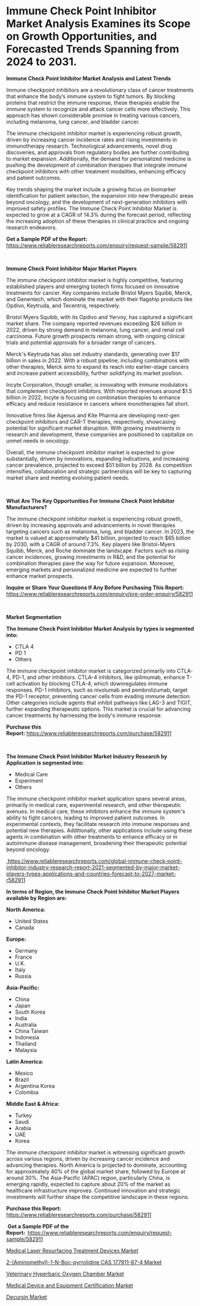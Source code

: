 <p><h1>Immune Check Point Inhibitor Market Analysis Examines its Scope on Growth Opportunities, and Forecasted Trends Spanning from 2024 to 2031.</h1></p><p><strong>Immune Check Point Inhibitor Market Analysis and Latest Trends</strong></p>
<p><p>Immune checkpoint inhibitors are a revolutionary class of cancer treatments that enhance the body’s immune system to fight tumors. By blocking proteins that restrict the immune response, these therapies enable the immune system to recognize and attack cancer cells more effectively. This approach has shown considerable promise in treating various cancers, including melanoma, lung cancer, and bladder cancer.</p><p>The immune checkpoint inhibitor market is experiencing robust growth, driven by increasing cancer incidence rates and rising investments in immunotherapy research. Technological advancements, novel drug discoveries, and approvals from regulatory bodies are further contributing to market expansion. Additionally, the demand for personalized medicine is pushing the development of combination therapies that integrate immune checkpoint inhibitors with other treatment modalities, enhancing efficacy and patient outcomes.</p><p>Key trends shaping the market include a growing focus on biomarker identification for patient selection, the expansion into new therapeutic areas beyond oncology, and the development of next-generation inhibitors with improved safety profiles. The Immune Check Point Inhibitor Market is expected to grow at a CAGR of 14.3% during the forecast period, reflecting the increasing adoption of these therapies in clinical practice and ongoing research endeavors.</p></p>
<p><strong>Get a Sample PDF of the Report:&nbsp;</strong> <a href="https://www.reliableresearchreports.com/enquiry/request-sample/582911?utm_campaign=4&utm_medium=2&utm_source=Github&utm_content=ia&utm_term=09122024&utm_id=immune-check-point-inhibitor">https://www.reliableresearchreports.com/enquiry/request-sample/582911</a></p>
<p>&nbsp;</p>
<p><strong>Immune Check Point Inhibitor Major Market Players</strong></p>
<p><p>The immune checkpoint inhibitor market is highly competitive, featuring established players and emerging biotech firms focused on innovative treatments for cancer. Key companies include Bristol Myers Squibb, Merck, and Genentech, which dominate the market with their flagship products like Opdivo, Keytruda, and Tecentriq, respectively.</p><p>Bristol Myers Squibb, with its Opdivo and Yervoy, has captured a significant market share. The company reported revenues exceeding $26 billion in 2022, driven by strong demand in melanoma, lung cancer, and renal cell carcinoma. Future growth prospects remain strong, with ongoing clinical trials and potential approvals for a broader range of cancers.</p><p>Merck's Keytruda has also set industry standards, generating over $17 billion in sales in 2022. With a robust pipeline, including combinations with other therapies, Merck aims to expand its reach into earlier-stage cancers and increase patient accessibility, further solidifying its market position.</p><p>Incyte Corporation, though smaller, is innovating with immune modulators that complement checkpoint inhibitors. With reported revenues around $1.5 billion in 2022, Incyte is focusing on combination therapies to enhance efficacy and reduce resistance in cancers where monotherapies fall short.</p><p>Innovative firms like Agenus and Kite Pharma are developing next-gen checkpoint inhibitors and CAR-T therapies, respectively, showcasing potential for significant market disruption. With growing investments in research and development, these companies are positioned to capitalize on unmet needs in oncology.</p><p>Overall, the immune checkpoint inhibitor market is expected to grow substantially, driven by innovations, expanding indications, and increasing cancer prevalence, projected to exceed $51 billion by 2028. As competition intensifies, collaboration and strategic partnerships will be key to capturing market share and meeting evolving patient needs.</p></p>
<p>&nbsp;</p>
<p><strong>What Are The Key Opportunities For Immune Check Point Inhibitor Manufacturers?</strong></p>
<p><p>The immune checkpoint inhibitor market is experiencing robust growth, driven by increasing approvals and advancements in novel therapies targeting cancers such as melanoma, lung, and bladder cancer. In 2023, the market is valued at approximately $41 billion, projected to reach $65 billion by 2030, with a CAGR of around 7.3%. Key players like Bristol-Myers Squibb, Merck, and Roche dominate the landscape. Factors such as rising cancer incidences, growing investments in R&D, and the potential for combination therapies pave the way for future expansion. Moreover, emerging markets and personalized medicine are expected to further enhance market prospects.</p></p>
<p><strong>Inquire or Share Your Questions If Any Before Purchasing This Report:</strong> <a href="https://www.reliableresearchreports.com/enquiry/pre-order-enquiry/582911?utm_campaign=4&utm_medium=2&utm_source=Github&utm_content=ia&utm_term=09122024&utm_id=immune-check-point-inhibitor">https://www.reliableresearchreports.com/enquiry/pre-order-enquiry/582911</a></p>
<p>&nbsp;</p>
<p><strong>Market Segmentation</strong></p>
<p><strong>The Immune Check Point Inhibitor Market Analysis by types is segmented into:</strong></p>
<p><ul><li>CTLA 4</li><li>PD 1</li><li>Others</li></ul></p>
<p><p>The immune checkpoint inhibitor market is categorized primarily into CTLA-4, PD-1, and other inhibitors. CTLA-4 inhibitors, like ipilimumab, enhance T-cell activation by blocking CTLA-4, which downregulates immune responses. PD-1 inhibitors, such as nivolumab and pembrolizumab, target the PD-1 receptor, preventing cancer cells from evading immune detection. Other categories include agents that inhibit pathways like LAG-3 and TIGIT, further expanding therapeutic options. This market is crucial for advancing cancer treatments by harnessing the body's immune response.</p></p>
<p><strong>Purchase this Report:&nbsp;</strong><a href="https://www.reliableresearchreports.com/purchase/582911?utm_campaign=4&utm_medium=2&utm_source=Github&utm_content=ia&utm_term=09122024&utm_id=immune-check-point-inhibitor">https://www.reliableresearchreports.com/purchase/582911</a></p>
<p>&nbsp;</p>
<p><strong>The Immune Check Point Inhibitor Market Industry Research by Application is segmented into:</strong></p>
<p><ul><li>Medical Care</li><li>Experiment</li><li>Others</li></ul></p>
<p><p>The immune checkpoint inhibitor market application spans several areas, primarily in medical care, experimental research, and other therapeutic avenues. In medical care, these inhibitors enhance the immune system's ability to fight cancers, leading to improved patient outcomes. In experimental contexts, they facilitate research into immune responses and potential new therapies. Additionally, other applications include using these agents in combination with other treatments to enhance efficacy or in autoimmune disease management, broadening their therapeutic potential beyond oncology.</p></p>
<p><a href="https://www.reliableresearchreports.com/global-immune-check-point-inhibitor-industry-research-report-2021-segmented-by-major-market-players-types-applications-and-countries-forecast-to-2027-market-r582911?utm_campaign=4&utm_medium=2&utm_source=Github&utm_content=ia&utm_term=09122024&utm_id=immune-check-point-inhibitor">&nbsp;https://www.reliableresearchreports.com/global-immune-check-point-inhibitor-industry-research-report-2021-segmented-by-major-market-players-types-applications-and-countries-forecast-to-2027-market-r582911</a></p>
<p><strong>In terms of Region, the Immune Check Point Inhibitor Market Players available by Region are:</strong></p>
<p>
    <p> <strong> North America: </strong>
        <ul>
            <li>United States</li>
            <li>Canada</li>
        </ul>
        </p> 
    <p> <strong> Europe: </strong>
        <ul>
            <li>Germany</li>
            <li>France</li>
            <li>U.K.</li>
            <li>Italy</li>
            <li>Russia</li>
        </ul>
        </p> 
    <p> <strong> Asia-Pacific: </strong>
        <ul>
            <li>China</li>
            <li>Japan</li>
            <li>South Korea</li>
            <li>India</li>
            <li>Australia</li>
            <li>China Taiwan</li>
            <li>Indonesia</li>
            <li>Thailand</li>
            <li>Malaysia</li>
        </ul>
        </p> 
    <p> <strong> Latin America: </strong>
        <ul>
            <li>Mexico</li>
            <li>Brazil</li>
            <li>Argentina Korea</li>
            <li>Colombia</li>
        </ul>
        </p> 
    <p> <strong> Middle East & Africa: </strong>
        <ul>
            <li>Turkey</li>
            <li>Saudi</li>
            <li>Arabia</li>
            <li>UAE</li>
            <li>Korea</li>
        </ul>
    </p>
    </p>
<p><p>The immune checkpoint inhibitor market is witnessing significant growth across various regions, driven by increasing cancer incidence and advancing therapies. North America is projected to dominate, accounting for approximately 40% of the global market share, followed by Europe at around 30%. The Asia-Pacific (APAC) region, particularly China, is emerging rapidly, expected to capture about 20% of the market as healthcare infrastructure improves. Continued innovation and strategic investments will further shape the competitive landscape in these regions.</p></p>
<p><strong>Purchase this Report: </strong><a href="https://www.reliableresearchreports.com/purchase/582911?utm_campaign=4&utm_medium=2&utm_source=Github&utm_content=ia&utm_term=09122024&utm_id=immune-check-point-inhibitor">https://www.reliableresearchreports.com/purchase/582911</a></p>
<p>&nbsp;<strong>Get a Sample PDF of the Report:&nbsp;&nbsp;</strong><a href="https://www.reliableresearchreports.com/enquiry/request-sample/582911?utm_campaign=4&utm_medium=2&utm_source=Github&utm_content=ia&utm_term=09122024&utm_id=immune-check-point-inhibitor">https://www.reliableresearchreports.com/enquiry/request-sample/582911</a></p>
<p><strong></strong></p>
<p><p><a href="https://www.linkedin.com/pulse/medical-laser-resurfacing-treatment-devices-market-global-zwurc?utm_campaign=4&utm_medium=2&utm_source=Github&utm_content=ia&utm_term=09122024&utm_id=immune-check-point-inhibitor">Medical Laser Resurfacing Treatment Devices Market</a></p><p><a href="https://github.com/sca704osol/Market-Research-Report-List-1/blob/main/2-aminomethyl-1-n-boc-pyrrolidine-cas-177911-87-4-market.md?utm_campaign=4&utm_medium=2&utm_source=Github&utm_content=ia&utm_term=09122024&utm_id=immune-check-point-inhibitor">2-(Aminomethyl)-1-N-Boc-pyrrolidine CAS 177911-87-4 Market</a></p><p><a href="https://www.linkedin.com/pulse/veterinary-hyperbaric-oxygen-chamber-market-insights-size-gr8yc?utm_campaign=4&utm_medium=2&utm_source=Github&utm_content=ia&utm_term=09122024&utm_id=immune-check-point-inhibitor">Veterinary Hyperbaric Oxygen Chamber Market</a></p><p><a href="https://www.linkedin.com/pulse/exploring-medical-device-equipment-certification-market-5fwrf?utm_campaign=4&utm_medium=2&utm_source=Github&utm_content=ia&utm_term=09122024&utm_id=immune-check-point-inhibitor">Medical Device and Equipment Certification Market</a></p><p><a href="https://github.com/deonnamcelhi0/Market-Research-Report-List-1/blob/main/decursin-market.md?utm_campaign=4&utm_medium=2&utm_source=Github&utm_content=ia&utm_term=09122024&utm_id=immune-check-point-inhibitor">Decursin Market</a></p></p>